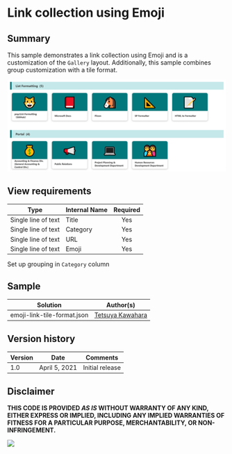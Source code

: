 # Link collection using Emoji

## Summary
This sample demonstrates a link collection using Emoji and is a customization of the `Gallery` layout. Additionally, this sample combines group customization with a tile format.

![screenshot of the sample](./assets/screenshot.png)

## View requirements

|Type               |Internal Name|Required|
|-------------------|-------------|:------:|
|Single line of text|Title        |Yes     |
|Single line of text|Category     |Yes     |
|Single line of text|URL          |Yes     |
|Single line of text|Emoji        |Yes     |

Set up grouping in `Category` column

## Sample

Solution                    |Author(s)
----------------------------|---------------------------
emoji-link-tile-format.json |[Tetsuya Kawahara](https://twitter.com/techan_k)

## Version history

Version |Date          |Comments
--------|--------------|--------------------------------
1.0     |April 5, 2021 |Initial release

## Disclaimer
**THIS CODE IS PROVIDED *AS IS* WITHOUT WARRANTY OF ANY KIND, EITHER EXPRESS OR IMPLIED, INCLUDING ANY IMPLIED WARRANTIES OF FITNESS FOR A PARTICULAR PURPOSE, MERCHANTABILITY, OR NON-INFRINGEMENT.**

<img src="https://telemetry.sharepointpnp.com/sp-dev-list-formatting/view-samples/emoji-link-tile-format" />